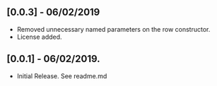 ## [0.0.3] - 06/02/2019

* Removed unnecessary named parameters on the row constructor.
* License added.

## [0.0.1] - 06/02/2019.

* Initial Release. See readme.md
